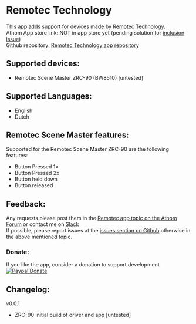 # Remotec Technology

This app adds support for devices made by [Remotec Technology](http://www.remotec.com.hk).    
Athom App store link: NOT in app store yet (pending solution for [inclusion issue](https://github.com/athombv/homey/issues/1492))   
Github repository:    [Remotec Technology app repository](https://github.com/TedTolboom/hk.com.remotec)   

## Supported devices:
* Remotec Scene Master ZRC-90 (BW8510) [untested]

## Supported Languages:
* English   
* Dutch    

## Remotec Scene Master features:
Supported for the Remotec Scene Master ZRC-90 are the following features:
* Button Pressed 1x   
* Button Pressed 2x   
* Button held down   
* Button released    

## Feedback:
Any requests please post them in the [Remotec app topic on the Athom Forum](https://forum.athom.com/discussion/3113/) or contact me on [Slack](https://athomcommunity.slack.com/team/tedtolboom)    
If possible, please report issues at the [issues section on Github](https://github.com/TedTolboom/hk.com.remotec/issues) otherwise in the above mentioned topic.     

### Donate:
If you like the app, consider a donation to support development    
[![Paypal Donate](https://www.paypalobjects.com/en_US/NL/i/btn/btn_donateCC_LG.gif)](https://www.paypal.com/cgi-bin/webscr?cmd=_donations&business=5JCN4Q3XSBTBJ&lc=NL&item_name=Athom%20Homey%20apps&item_number=Remotec%20Technologies%20app&currency_code=EUR&bn=PP%2dDonationsBF%3abtn_donateCC_LG%2egif%3aNonHosted)

## Changelog:
v0.0.1    
* ZRC-90 Initial build of driver and app [untested]  
